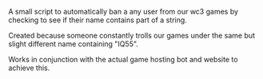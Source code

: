 A small script to automatically ban a any user from our wc3 games by checking to see if their name contains part of a string.

Created because someone constantly trolls our games under the same but slight different name containing "IQ55".

Works in conjunction with the actual game hosting bot and website to achieve this.
